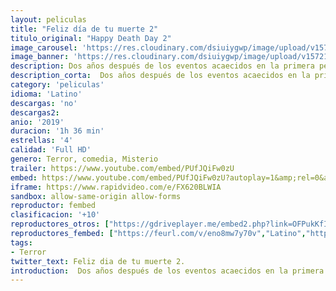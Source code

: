 ```yaml
---
layout: peliculas
title: "Feliz día de tu muerte 2"
titulo_original: "Happy Death Day 2"
image_carousel: 'https://res.cloudinary.com/dsiuiygwp/image/upload/v1572146617/feliz2-min_aapnde.jpg'
image_banner: 'https://res.cloudinary.com/dsiuiygwp/image/upload/v1572146622/ob_3a1b27_feliz-dia-de-tu-muerte-1-jpg-161983026-min_mfsbv8.jpg'
description: Dos años después de los eventos acaecidos en la primera película, Tree Gelbman vuelve a entrar en el bucle temporal para descubrir el motivo por el cual accedió a él en primer lugar. También debe hacer frente a Lori, que tras resucitar a causa del buble ha vuelto sedienta de venganza. Secuela de Happy Death Day (2017).
description_corta:  Dos años después de los eventos acaecidos en la primera película, Tree Gelbman vuelve a entrar en el bucle temporal para descubrir el motivo por el cual accedió a él....
category: 'peliculas'
idioma: 'Latino'
descargas: 'no'
descargas2:
anio: '2019'
duracion: '1h 36 min'
estrellas: '4'
calidad: 'Full HD'
genero: Terror, comedia, Misterio
trailer: https://www.youtube.com/embed/PUfJQiFw0zU
embed: https://www.youtube.com/embed/PUfJQiFw0zU?autoplay=1&amp;rel=0&amp;hd=1&border=0&wmode=opaque&enablejsapi=1&modestbranding=1&controls=1&showinfo=0
iframe: https://www.rapidvideo.com/e/FX620BLWIA
sandbox: allow-same-origin allow-forms
reproductor: fembed
clasificacion: '+10'
reproductores_otros: ["https://gdriveplayer.me/embed2.php?link=OFPukKfI%252Buyz24KQs5m%252BvA8DegouKO2J%252FxE8E%252Bz46b1doM7os0VDJBBciN9L2NWMM%252BMS0o1rTcW%252BlLcl%252FeisHdCi0wO0sdSveuIHrtiHjHE%252BTd%252BSwwMWqdOgxy7zbzAVhHSY%252BjyzWAWPUN%252FrwUTFsbkvswq%252Bhw9yIjk1%252FMI7I9%252FxSrlnjCrGtmvjoJR9c6BdAKEODsi01L%252Bt0VsRvY7lwo","Latino","https://gdriveplayer.me/embed2.php?link=5mmybw7p%252FufUzmL6y2g5gQe85qZ0sL%252Bm48fyAFB%252FhMxJH6oVllFETPJDnaQgu9Bava9%252BdWjDyRc00rTbUPaHN00FPkhb%252BlJ8gUkheMK3cHHzgEkXY%252B%252FvAXx%252BIdOOeAE9%252B6DXRbMI9aQeJsCcOtcHa0BMqmCc80ANcXJEXOTmaZnauUSJyOlqXvo7C20mCTujlzYgYcZ63FkDpkj0WDU91h","Latino","https://api.cuevana3.io/stream/index.php?file=ek5lbm9xYWNrS0xYMTZLa2xNbkdvY3ZTb3BtZng4TGp6ZFpobGFMUGtPTFJ5SnFUWU5MSzZkUFhZR1JwbTVha25KR1VvcVBWMGVMWWtaYWhvSkhWNTV5VWFHZGxtcG5Tc0tTSGtYdW1qK0RVbHc9PQ","Latino","https://www.zembed.to/public/dist/asteroid.html?id=952c9ee2d0a8dc89c4f1ee2110360093&title=Happy%20Death%20Day%202U","Latino"]
reproductores_fembed: ["https://feurl.com/v/eno8mw7y70v","Latino","https://feurl.com/v/8p1x6i8ry7q5m-d","Latino"]
tags:
- Terror
twitter_text: Feliz dia de tu muerte 2.
introduction:  Dos años después de los eventos acaecidos en la primera película, Tree Gelbman vuelve a entrar en el bucle temporal para descubrir el motivo por el cual accedió a él
---
```












